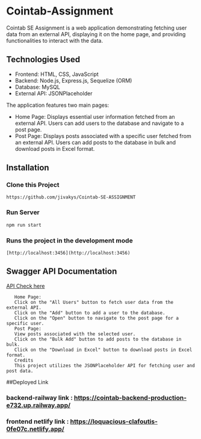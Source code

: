 # Cointab-Assignment

Cointab SE Assignment is a web application demonstrating fetching user data from an external API, displaying it on the home page, and providing functionalities to interact with the data.

## Technologies Used

- Frontend: HTML, CSS, JavaScript
- Backend: Node.js, Express.js, Sequelize (ORM)
- Database: MySQL
- External API: JSONPlaceholder

The application features two main pages:

- Home Page: Displays essential user information fetched from an external API. Users can add users to the database and navigate to a post page.
- Post Page: Displays posts associated with a specific user fetched from an external API. Users can add posts to the database in bulk and download posts in Excel format.

## Installation

### Clone this Project

```
https://github.com/jivakys/Cointab-SE-ASSIGNMENT
```

### Run Server

```javascript
npm run start
```

### Runs the project in the development mode

`[http://localhost:3456](http://localhost:3456)`

## Swagger API Documentation

[API Check here](http://localhost:3456/apidocs/)

```
   Home Page:
   Click on the "All Users" button to fetch user data from the external API.
   Click on the "Add" button to add a user to the database.
   Click on the "Open" button to navigate to the post page for a specific user.
   Post Page:
   View posts associated with the selected user.
   Click on the "Bulk Add" button to add posts to the database in bulk.
   Click on the "Download in Excel" button to download posts in Excel format.
   Credits
   This project utilizes the JSONPlaceholder API for fetching user and post data.
```

##Deployed Link

### backend-railway link : https://cointab-backend-production-e732.up.railway.app/

### frontend netlify link : https://loquacious-clafoutis-0fe07c.netlify.app/
